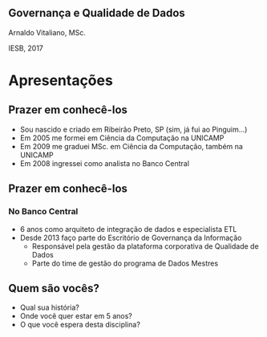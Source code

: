 ## Governança e Qualidade de Dados

Arnaldo Vitaliano, MSc.

IESB, 2017

# Apresentações

## Prazer em conhecê-los

 * Sou nascido e criado em Ribeirão Preto, SP
 (sim, já fui ao Pinguim...)
 * Em 2005 me formei em Ciência da Computação na UNICAMP
 * Em 2009 me graduei MSc. em Ciência da Computação, também na UNICAMP
 * Em 2008 ingressei como analista no Banco Central

## Prazer em conhecê-los

### No Banco Central
* 6 anos como arquiteto de integração de dados e especialista ETL
* Desde 2013 faço parte do Escritório de Governança da Informação
     * Responsável pela gestão da plataforma corporativa de Qualidade de Dados
     * Parte do time de gestão do programa de Dados Mestres 

## Quem são vocês?

* Qual sua história?
* Onde você quer estar em 5 anos?
* O que você espera desta disciplina?



